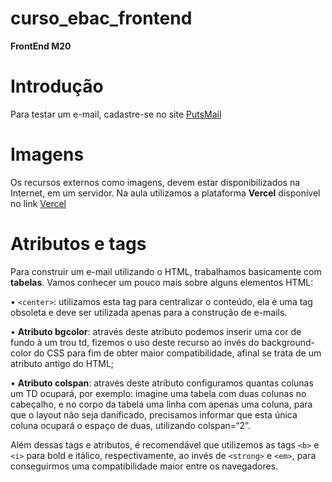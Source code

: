 # curso_ebac_frontend
**FrontEnd M20**

# Introdução

Para testar um e-mail, cadastre-se no site 
[PutsMail](https://putsmail.com/)

# Imagens

Os recursos externos como imagens, devem estar disponibilizados na Internet, em um servidor. Na aula utilizamos a plataforma **Vercel** disponível no link 
[Vercel](https://vercel.com/)

# Atributos e tags

Para construir um e-mail utilizando o HTML, trabalhamos basicamente com **tabelas**. Vamos conhecer um pouco mais sobre alguns elementos HTML:

• ``` <center> ```: utilizamos esta tag para centralizar o conteúdo, ela é uma tag obsoleta e deve ser utilizada apenas para a construção de e-mails.

• **Atributo bgcolor**: através deste atributo podemos inserir uma cor de fundo à um trou td, fizemos o uso deste recurso ao invés do background-color do CSS para fim de obter maior compatibilidade, afinal se trata de um atributo antigo do HTML;

• **Atributo colspan**: através deste atributo configuramos quantas colunas um TD ocupará, por exemplo: imagine uma tabela com duas colunas no cabeçalho, e no corpo da tabela uma linha com apenas uma coluna, para que o layout não seja danificado, precisamos informar que esta única coluna ocupará o espaço de duas, utilizando colspan=“2”.

Além dessas tags e atributos, é recomendável que utilizemos as tags `<b>` e `<i>` para bold e itálico, respectivamente, ao invés de `<strong>` e `<em>`, para conseguirmos uma compatibilidade maior entre os navegadores.

